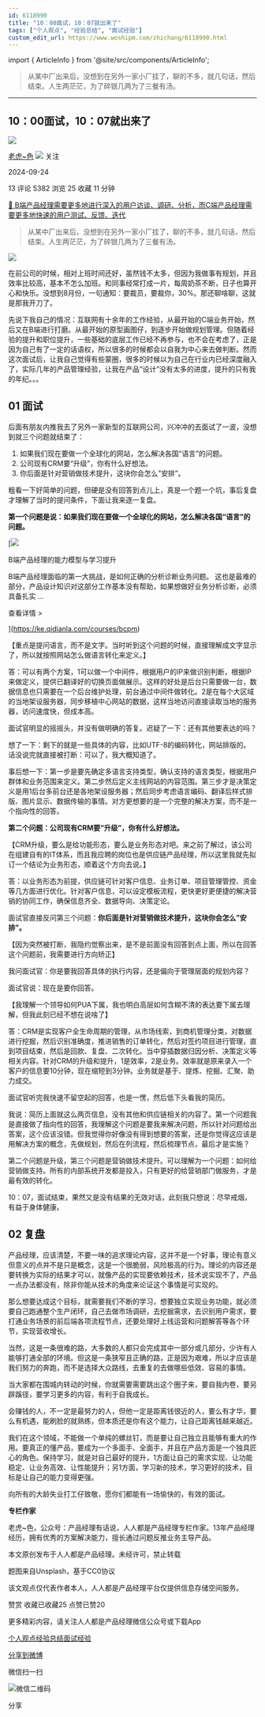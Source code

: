 ```yaml
---
id: 6118990
title: "10：00面试，10：07就出来了"
tags: ["个人观点", "经验总结", "面试经验"]
custom_edit_url: https://www.woshipm.com/zhichang/6118990.html
---
```

import { ArticleInfo } from '@site/src/components/ArticleInfo';

<ArticleInfo
    author="老虎~色"
    authorLink="https://www.woshipm.com/u/138924"
    published="2024-09-24"
    views={5382}
    comments={13}
    collects={25}
/>

> 从某中厂出来后，没想到在另外一家小厂挂了，聊的不多，就几句话，然后结束。人生两茫茫，为了碎银几两为了三餐有汤。

---

## 10：00面试，10：07就出来了

[![](https://image.woshipm.com/wp-files/2016/09/对象分析图1.jpg!/both/72x72)](https://www.woshipm.com/u/138924)

[老虎~色](https://www.woshipm.com/u/138924) ![](https://static.woshipm.com/tag/1121_1@2x.png) 关注

2024-09-24

13 评论 5382 浏览 25 收藏 11 分钟

[🔗 B端产品经理需要更多地进行深入的用户访谈、调研、分析，而C端产品经理需要更多地快速的用户测试、反馈、迭代](https://ke.qidianla.com/courses/bcpm)

> 从某中厂出来后，没想到在另外一家小厂挂了，聊的不多，就几句话，然后结束。人生两茫茫，为了碎银几两为了三餐有汤。

![](https://image.woshipm.com/2023/04/13/ff97c806-d9e9-11ed-bd74-00163e0b5ff3.jpg)

在前公司的时候，相对上班时间还好，虽然钱不太多，但因为我做事有规划，并且效率比较高，基本不怎么加班。和同事经常打成一片，每周奶茶不断，日子也算开心和快乐。没想到8月份，一句通知：要裁员，要裁你，30%。那还聊啥聊，这就是那我开刀了。

先说下我自己的情况：互联网有十余年的工作经验，从最开始的C端业务开始，然后又在B端进行打磨。从最开始的原型画图仔，到逐步开始做规划管理。但随着经验的提升和职位提升，一些基础的底层工作已经不再参与，也不会在考虑了，正是因为自己有了一定的话语权，所以很多的时候都会以自我为中心来去做判断。然而这次面试后，让我自己觉得有些蒙圈，很多的时候以为自己在行业内已经深度融入了，实际几年的产品管理经验，让我在产品“设计”没有太多的进度，提升的只有我的年纪。。。

## 01 面试

后面有朋友内推我去了另外一家新型的互联网公司，兴冲冲的去面试了一波，没想到就三个问题就结束了：

1.  如果我们现在要做一个全球化的网站，怎么解决各国“语言”的问题。
2.  公司现有CRM要“升级”，你有什么好想法。
3.  你后面是针对营销做技术提升，这块你会怎么”安排”。

粗看一下好简单的问题，但硬是没有回答到点儿上，真是一个题一个坑，事后复盘才理解了当时的提问条件，下面让我来逐一复盘。

**第一个问题是说：如果我们现在要做一个全球化的网站，怎么解决各国“语言”的问题。**

[![](https://image.woshipm.com/2023/08/02/1554eea8-30e3-11ee-88e7-00163e0b5ff3.png)

B端产品经理的能力模型与学习提升

B端产品经理面临的第一大挑战，是如何正确的分析诊断业务问题。 这也是最难的部分，产品设计知识对这部分工作基本没有帮助，如果想做好业务分析诊断，必须具备扎实 ...

查看详情 >

](https://ke.qidianla.com/courses/bcpm)

【重点是提问语言，而不是文字。当时听到这个问题的时候，直接理解成文字显示了，所以就按照网站怎么做语言转化来定义。】

答：可以有两个方案，1可以做一个中间件，根据用户的IP来做识别判断，根据IP来做定义，提供已翻译好的切换页面做展示。这样的好处是后台只需要做一台，数据信息也只需要在一个后台维护处理，前台通过中间件做转化。2是在每个大区域的当地架设服务器，同步移植中心网站的数据，这样当地访问直接读取当地的服务器，访问速度快，但成本高。

面试官明显的摇摇头，并没有做明确的答复。迟疑了一下：还有其他要表达的吗？

想了一下：剩下的就是一些具体的内容，比如UTF-8的编码转化，网站排版的。话没说完就直接被打断：可以了，我大概知道了。

事后想一下：第一步是要先确定多语言支持类型，确认支持的语言类型，根据用户群体和业务范围来定义。第二步然后定义主线网站的内容范围。第三步才是决策定义是用1后台多前台还是各地架设服务器；然后同步考虑语言编码、翻译后样式排版、图片显示、数据传输的事情。对方更想要的是一个完整的解决方案，而不是一个指向性的回答。

**第二个问题：公司现有CRM要“升级”，你有什么好想法。**

【CRM升级，要么是给功能形态，要么是业务形态对吧。来之前了解过，该公司在组建自有的IT体系，而且我应聘的岗位也是供应链产品经理，所以这里我就先拟订一个结论为业务形态，顺着这个方向去说。】

答：以业务形态为前提，供应链可针对客户信息、业务订单、项目管理管控、资金等几方面进行优化。针对客户信息，可以设定模板流程，更快更好更便捷的解决营销的协同工作，确保信息齐全、数据导向、决策定论。

面试官直接反问第三个问题：**你后面是针对营销做技术提升，这块你会怎么”安排”。**

【因为突然被打断，我隐约觉察出来，是不是前面没有回答到点上面，所以在回答这个问题前，我需要进行方向矫正】

我问面试官：你是要我回答具体的执行内容，还是偏向于管理层面的规划内容？

面试官说：现在是要你回答。

【我理解一个领导如何PUA下属，我也明白高层如何含糊不清的表达要下属去理解，但我此刻已经不想在说啥了】

答：CRM是实现客户全生命周期的管理，从市场线索，到商机管理分类，对数据进行挖掘，然后识别准确度，推进销售的订单转化，然后对签约项目进行管理，直到项目结束，然后是回款、复盘、二次转化。当中穿插数据归因分析、决策定义等相关内容。针对CRM的升级和提升，1是效率，2是业务。效率就是原来录入一个客户的信息要10分钟，现在缩短到3分钟。业务就是基于、提炼、挖掘、汇聚、助力成交。

面试官听完我快速不留空起的回答，也是一愣，然后低下头看我的简历。

我说：简历上面就这么两页信息，没有其他和供应链相关的内容了。第一个问题我是直接做了指向性的回答，我理解这个问题是要我来解决问题，所以针对问题给出答案，这个应该没错。但我觉得你好像没有得到想要的答案，还是你觉得这应该是用解决方案的概念，先做规划，然后在列流程，然后梳理节点，最后才是实施？

第二个问题是升级，第三个问题是营销做技术提升。可以理解为一个问题：如何给营销做支持。所有的内部系统开发都是投入，只有更好的给营销部门做服务，才是最有效的转化。

10：07，面试结束，果然又是没有结果的无效对话，此刻我只想说：尽早戒烟，有益于身体健康。

## 02 复盘

产品经理，应该清楚，不要一味的追求理论内容，这并不是一个好事，理论有意义但意义的点并不是只是概念，这是一个很脆弱，风险极高的行为。理论的内容还是要转换为实际的结果才可以，就像产品的实现要依赖技术，技术说实现不了，产品一点办法都没有，除非你能从技术的角度来论证这个事情是可实现的。

那么想要达成这个目标，就需要我们不断的学习，想要独立实现业务功能，就必须要自己跑通整个生产闭环，自己去做市场调研，去挖掘需求，去识别用户需求，要打通业务场景的前后端各项流程节点，还要处理好上线运营和问题解答等各个环节，实现营收增长。

当然，这是一条很难的路，大多数的人都只会完成其中一部分或几部分，少许有人能够打通全部的环境。但这是一条狭窄且正确的路，正是因为艰难，所以才应该是我们努力的奔跑，而不是选择大众路线，去重复的去做哪些低效、容易的事情。

当大家都在围城内转动的时候，你就需要需要跳出这个圈子来，要自我内卷，要另辟蹊径，要学习更多的内容，有利于自我成长。

会赚钱的人，不一定是最努力的人，但他一定是距离钱很近的人，要么有才华，要么有机遇，能刷脸的就熟练，但本质还是你有这个能力，让自己距离钱越来越近。

我们在这个领域，不能做一个单纯的螺丝钉，而是要让自己独立且能够有重大的作用。要真正的懂产品，要成为一个多面手、全面手，并且在产品方面是一个独具匠心的角色。保持学习，就是对自己最好的提升，1方面让自己的需求实现、让功能稳定、让业务高效、让性能提升；另1方面，学习新的技术，学习更好的技术，目标是让自己的能力变得更强。

向所有的大龄失业打工仔致敬，愿你们都能有一场愉快的，有效的面试。

**专栏作家**

老虎~色，公众号：产品经理有话说，人人都是产品经理专栏作家。13年产品经理经历，拥有优秀的方案解决能力，擅长通过问题反推业务主导产品。

本文原创发布于人人都是产品经理。未经许可，禁止转载

题图来自Unsplash，基于CC0协议

该文观点仅代表作者本人，人人都是产品经理平台仅提供信息存储空间服务。

赞赏 收藏已收藏25 点赞已赞20

更多精彩内容，请关注人人都是产品经理微信公众号或下载App

[个人观点](https://www.woshipm.com/tag/%e4%b8%aa%e4%ba%ba%e8%a7%82%e7%82%b9)[经验总结](https://www.woshipm.com/tag/%e7%bb%8f%e9%aa%8c%e6%80%bb%e7%bb%93)[面试经验](https://www.woshipm.com/tag/%e9%9d%a2%e8%af%95%e7%bb%8f%e9%aa%8c)

[分享到微博](https://service.weibo.com/share/share.php?appkey=2775287854&title=10：00面试，10：07就出来了&url=https://www.woshipm.com/zhichang/6118990.html&pic=https://image.woshipm.com/2023/04/13/ff97c806-d9e9-11ed-bd74-00163e0b5ff3.jpg)

微信扫一扫

![微信二维码](https://api.pwmqr.com/qrcode/create/?url=https://www.woshipm.com/zhichang/6118990.html)

分享